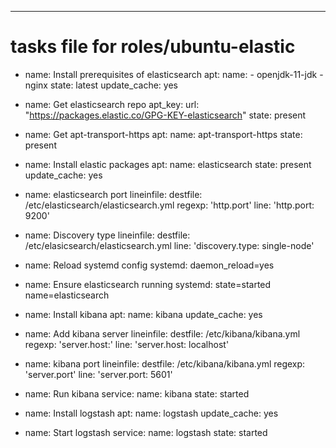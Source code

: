 ---
# tasks file for roles/ubuntu-elastic
- name: Install prerequisites of elasticsearch
  apt:
    name:
      - openjdk-11-jdk
      - nginx
    state: latest
    update_cache: yes

- name: Get elasticsearch repo
  apt_key:
    url: "https://packages.elastic.co/GPG-KEY-elasticsearch"
    state: present

- name: Get apt-transport-https
  apt:
    name: apt-transport-https
    state: present

- name: Install elastic packages
  apt:
    name: elasticsearch
    state: present
    update_cache: yes

- name: elasticsearch port
  lineinfile:
    destfile: /etc/elasticsearch/elasticsearch.yml
    regexp: 'http.port'
    line: 'http.port: 9200'

- name: Discovery type
  lineinfile:
    destfile: /etc/elasicsearch/elasticsearch.yml
    line: 'discovery.type: single-node'

- name: Reload systemd config
  systemd: daemon_reload=yes

- name: Ensure elasticsearch running
  systemd: state=started name=elasticsearch

- name: Install kibana
  apt:
    name: kibana
    update_cache: yes

- name: Add kibana server
  lineinfile:
    destfile: /etc/kibana/kibana.yml
    regexp: 'server.host:'
    line: 'server.host: localhost'

- name: kibana port
  lineinfile:
    destfile: /etc/kibana/kibana.yml
    regexp: 'server.port'
    line: 'server.port: 5601'

- name: Run kibana
  service:
    name: kibana
    state: started

- name: Install logstash
  apt:
    name: logstash
    update_cache: yes

- name: Start logstash
  service:
    name: logstash
    state: started
